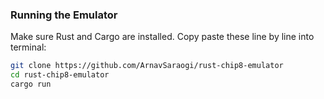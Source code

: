 ### Running the Emulator
Make sure Rust and Cargo are installed. Copy paste these line by line into terminal:

```bash
git clone https://github.com/ArnavSaraogi/rust-chip8-emulator
cd rust-chip8-emulator
cargo run